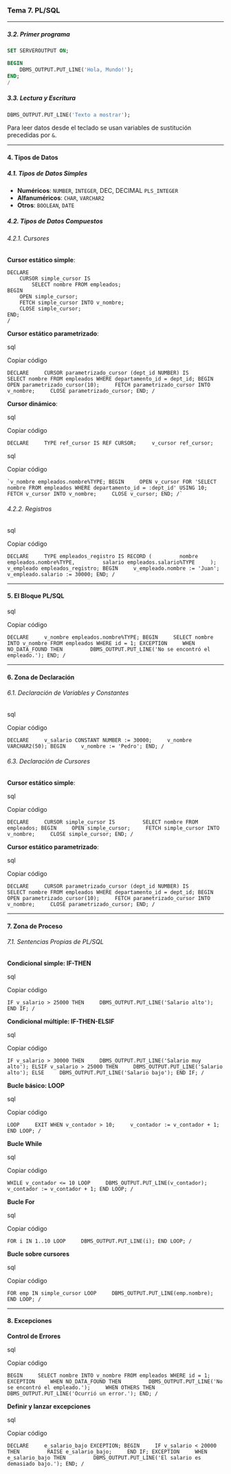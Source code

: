 ### Tema 7. PL/SQL

---


##### 3.2. Primer programa

```sql
SET SERVEROUTPUT ON;

BEGIN
    DBMS_OUTPUT.PUT_LINE('Hola, Mundo!');
END;
/

```

##### 3.3. Lectura y Escritura

```sql
DBMS_OUTPUT.PUT_LINE('Texto a mostrar');
```

Para leer datos desde el teclado se usan variables de sustitución precedidas por `&`.

---

#### 4. Tipos de Datos

##### 4.1. Tipos de Datos Simples

- **Numéricos**: `NUMBER`, `INTEGER`, DEC, DECIMAL `PLS_INTEGER`
- **Alfanuméricos**: `CHAR`, `VARCHAR2`
- **Otros**: `BOOLEAN`, `DATE`

##### 4.2. Tipos de Datos Compuestos

###### 4.2.1. Cursores

**Cursor estático simple**:
```plsql
DECLARE
    CURSOR simple_cursor IS
        SELECT nombre FROM empleados;
BEGIN
    OPEN simple_cursor;
    FETCH simple_cursor INTO v_nombre;
    CLOSE simple_cursor;
END;
/

```


**Cursor estático parametrizado**:

sql

Copiar código

`DECLARE     CURSOR parametrizado_cursor (dept_id NUMBER) IS         SELECT nombre FROM empleados WHERE departamento_id = dept_id; BEGIN     OPEN parametrizado_cursor(10);     FETCH parametrizado_cursor INTO v_nombre;     CLOSE parametrizado_cursor; END; /`

**Cursor dinámico**:

sql

Copiar código

`DECLARE     TYPE ref_cursor IS REF CURSOR;     v_cursor ref_cursor;`
   

sql

Copiar código

    `v_nombre empleados.nombre%TYPE; BEGIN     OPEN v_cursor FOR 'SELECT nombre FROM empleados WHERE departamento_id = :dept_id' USING 10;     FETCH v_cursor INTO v_nombre;     CLOSE v_cursor; END; /`

###### 4.2.2. Registros

sql

Copiar código

`DECLARE     TYPE empleados_registro IS RECORD (         nombre empleados.nombre%TYPE,         salario empleados.salario%TYPE     );     v_empleado empleados_registro; BEGIN     v_empleado.nombre := 'Juan';     v_empleado.salario := 30000; END; /`

---

#### 5. El Bloque PL/SQL

sql

Copiar código

`DECLARE     v_nombre empleados.nombre%TYPE; BEGIN     SELECT nombre INTO v_nombre FROM empleados WHERE id = 1; EXCEPTION     WHEN NO_DATA_FOUND THEN         DBMS_OUTPUT.PUT_LINE('No se encontró el empleado.'); END; /`

---

#### 6. Zona de Declaración

###### 6.1. Declaración de Variables y Constantes

sql

Copiar código

`DECLARE     v_salario CONSTANT NUMBER := 30000;     v_nombre VARCHAR2(50); BEGIN     v_nombre := 'Pedro'; END; /`

###### 6.3. Declaración de Cursores

**Cursor estático simple**:

sql

Copiar código

`DECLARE     CURSOR simple_cursor IS         SELECT nombre FROM empleados; BEGIN     OPEN simple_cursor;     FETCH simple_cursor INTO v_nombre;     CLOSE simple_cursor; END; /`

**Cursor estático parametrizado**:

sql

Copiar código

`DECLARE     CURSOR parametrizado_cursor (dept_id NUMBER) IS         SELECT nombre FROM empleados WHERE departamento_id = dept_id; BEGIN     OPEN parametrizado_cursor(10);     FETCH parametrizado_cursor INTO v_nombre;     CLOSE parametrizado_cursor; END; /`

---

#### 7. Zona de Proceso

###### 7.1. Sentencias Propias de PL/SQL

**Condicional simple: IF-THEN**

sql

Copiar código

`IF v_salario > 25000 THEN     DBMS_OUTPUT.PUT_LINE('Salario alto'); END IF; /`

**Condicional múltiple: IF-THEN-ELSIF**

sql

Copiar código

`IF v_salario > 30000 THEN     DBMS_OUTPUT.PUT_LINE('Salario muy alto'); ELSIF v_salario > 25000 THEN     DBMS_OUTPUT.PUT_LINE('Salario alto'); ELSE     DBMS_OUTPUT.PUT_LINE('Salario bajo'); END IF; /`

**Bucle básico: LOOP**

sql

Copiar código

`LOOP     EXIT WHEN v_contador > 10;     v_contador := v_contador + 1; END LOOP; /`

**Bucle While**

sql

Copiar código

`WHILE v_contador <= 10 LOOP     DBMS_OUTPUT.PUT_LINE(v_contador);     v_contador := v_contador + 1; END LOOP; /`

**Bucle For**

sql

Copiar código

`FOR i IN 1..10 LOOP     DBMS_OUTPUT.PUT_LINE(i); END LOOP; /`

**Bucle sobre cursores**

sql

Copiar código

`FOR emp IN simple_cursor LOOP     DBMS_OUTPUT.PUT_LINE(emp.nombre); END LOOP; /`

---

#### 8. Excepciones

**Control de Errores**

sql

Copiar código

`BEGIN     SELECT nombre INTO v_nombre FROM empleados WHERE id = 1; EXCEPTION     WHEN NO_DATA_FOUND THEN         DBMS_OUTPUT.PUT_LINE('No se encontró el empleado.');     WHEN OTHERS THEN         DBMS_OUTPUT.PUT_LINE('Ocurrió un error.'); END; /`

**Definir y lanzar excepciones**

sql

Copiar código

`DECLARE     e_salario_bajo EXCEPTION; BEGIN     IF v_salario < 20000 THEN         RAISE e_salario_bajo;     END IF; EXCEPTION     WHEN e_salario_bajo THEN         DBMS_OUTPUT.PUT_LINE('El salario es demasiado bajo.'); END; /`